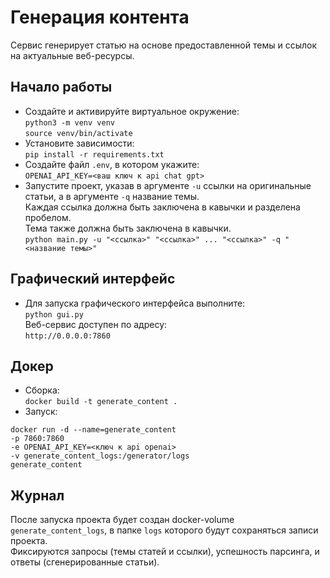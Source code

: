 # Генерация контента

Сервис генерирует статью на основе предоставленной темы и ссылок на актуальные веб-ресурсы.


## Начало работы

- Создайте и активируйте виртуальное окружение:  
`python3 -m venv venv`  
`source venv/bin/activate`
- Установите зависимости:  
`pip install -r requirements.txt`
- Создайте файл `.env`, в котором укажите:  
`OPENAI_API_KEY=<ваш ключ к api chat gpt>`
- Запустите проект, указав в аргументе `-u` ссылки на оригинальные статьи, а в аргументе `-q` название темы.  
Каждая ссылка должна быть заключена в кавычки и разделена пробелом.  
Тема также должна быть заключена в кавычки.  
`python main.py -u "<ссылка>" "<ссылка>" ... "<ссылка>" -q "<название темы>"`


## Графический интерфейс

- Для запуска графического интерфейса выполните:  
`python gui.py`  
Веб-сервис доступен по адресу:  
`http://0.0.0.0:7860`


## Докер

- Сборка:  
`docker build -t generate_content .`
- Запуск:  
```
docker run -d --name=generate_content
-p 7860:7860
-e OPENAI_API_KEY=<ключ к api openai>
-v generate_content_logs:/generator/logs
generate_content
```

## Журнал

После запуска проекта будет создан docker-volume `generate_content_logs`, в папке `logs` которого будут сохраняться записи проекта.  
Фиксируются запросы (темы статей и ссылки), успешность парсинга, и ответы (сгенерированные статьи).
